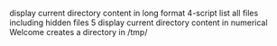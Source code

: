 display current directory content in long format
4-script list all files including hidden files
5 display current directory content in numerical
Welcome creates a directory in /tmp/
